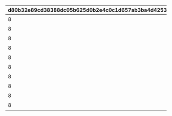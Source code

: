 |d80b32e89cd38388dc05b625d0b2e4c0c1d657ab3ba4d4253f18433b65b533da|7e5db344d7df2318f6d5a1a2d4e7d43b7b89cb81a99aa1ddcac39945bf25af47|395549a72e2802fa9aada6825c71066ddb96c9746be47f3a058af4d095c29d50|75ffe165d3194f59d063d1bf726f5451f701b5d5881fe4c32adaa112ca857b75|48cf008db40e30c82a50240b64070725b494727f4c394bab41769c85eca9a115|ccf79dfa74f58075eca2c16c6a04d99a1318e9a2a69c12294142252c143e1d83|
| --- | --- | --- | --- | --- | --- |
|8|10106|聖夜の幽霊×吸血鬼|45|91002|5106601|
|8|10106|小さなサンタの贈り物|45|91002|5106602|
|8|10106|嗚呼美しきクリスマス|45|91002|5106603|
|8|10106|輝け！　クリスマスライブ|45|91002|5106604|
|8|10106|エンジェル占いにご用心|45|91002|5106605|
|8|10106|サンタともふもふトナカイ|45|91002|5106606|
|8|10106|お姉ちゃんの愛さえあれば|45|91002|5106607|
|8|10106|素直になれないクリスマス|45|91002|5106608|
|8|10106|狙え！　新事業！|45|91002|5106609|
|8|10106|清き心のクリスマス|45|91002|5106610|